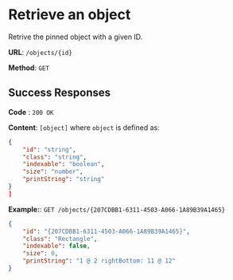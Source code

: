 # Retrieve an object
Retrive the pinned object with a given ID.

**URL**: `/objects/{id}`

**Method**: `GET`

## Success Responses

**Code** : `200 OK`

**Content**: `[object]` where `object` is defined as:
```json
{
    "id": "string",
    "class": "string",
    "indexable": "boolean",
    "size": "number",
    "printString": "string"
}
]
```

**Example:**: `GET /objects/{207CDBB1-6311-4503-A066-1A89B39A1465}`
```json
{
    "id": "{207CDBB1-6311-4503-A066-1A89B39A1465}",
    "class": "Rectangle",
    "indexable": false,
    "size": 0,
    "printString": "1 @ 2 rightBottom: 11 @ 12"
}
```